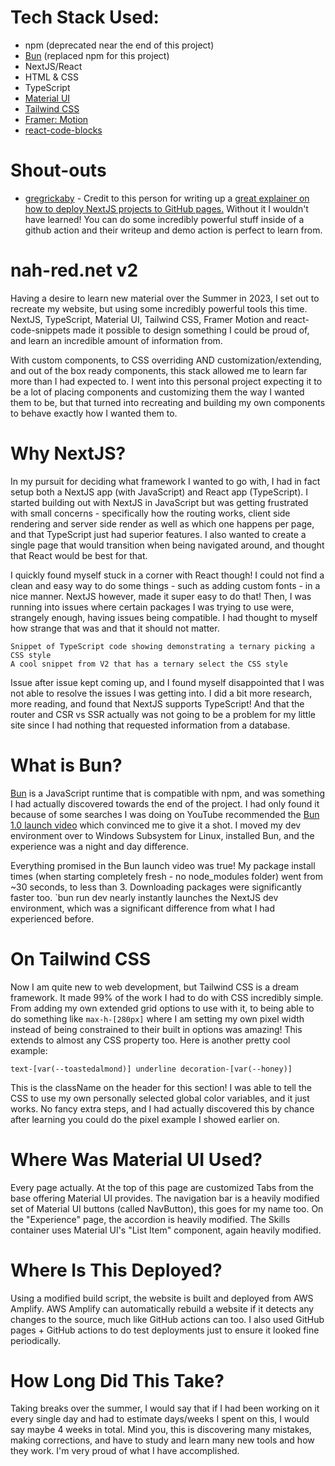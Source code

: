 # Tech Stack Used:
- npm (deprecated near the end of this project)
- [Bun](https://bun.sh/) (replaced npm for this project)
- NextJS/React
- HTML & CSS
- TypeScript
- [Material UI](https://mui.com/)
- [Tailwind CSS](https://tailwindcss.com/)
- [Framer: Motion](https://www.framer.com/motion/)
- [react-code-blocks](https://www.npmjs.com/package/react-code-blocks)

# Shout-outs
- [gregrickaby](https://github.com/gregrickaby/) - Credit to this person for writing up a [great explainer on how to deploy NextJS projects to GitHub pages.](https://github.com/gregrickaby/nextjs-github-pages) Without it I wouldn't have learned! You can do some incredibly powerful stuff inside of a github action and their writeup and demo action is perfect to learn from.


# nah-red.net v2
Having a desire to learn new material over the Summer in 2023, I set out to recreate my website, but using some incredibly powerful tools this time. NextJS, TypeScript, Material UI, Tailwind CSS, Framer Motion and react-code-snippets made it possible to design something I could be proud of, and learn an incredible amount of information from.

With custom components, to CSS overriding AND customization/extending, and out of the box ready components, this stack allowed me to learn far more than I had expected to. I went into this personal project expecting it to be a lot of placing components and customizing them the way I wanted them to be, but that turned into recreating and building my own components to behave exactly how I wanted them to.


# Why NextJS?
In my pursuit for deciding what framework I wanted to go with, I had in fact setup both a NextJS app (with JavaScript) and React app (TypeScript). I started building out with NextJS in JavaScript but was getting frustrated with small concerns - specifically how the routing works, client side rendering and server side render as well as which one happens per page, and that TypeScript just had superior features. I also wanted to create a single page that would transition when being navigated around, and thought that React would be best for that.

I quickly found myself stuck in a corner with React though! I could not find a clean and easy way to do some things - such as adding custom fonts - in a nice manner. NextJS however, made it super easy to do that! Then, I was running into issues where certain packages I was trying to use were, strangely enough, having issues being compatible. I had thought to myself how strange that was and that it should not matter.

```
Snippet of TypeScript code showing demonstrating a ternary picking a CSS style
A cool snippet from V2 that has a ternary select the CSS style
```

Issue after issue kept coming up, and I found myself disappointed that I was not able to resolve the issues I was getting into. I did a bit more research, more reading, and found that NextJS supports TypeScript! And that the router and CSR vs SSR actually was not going to be a problem for my little site since I had nothing that requested information from a database.


# What is Bun?
[Bun](https://bun.sh/) is a JavaScript runtime that is compatible with npm, and was something I had actually discovered towards the end of the project. I had only found it because of some searches I was doing on YouTube recommended the [Bun 1.0 launch video](https://www.youtube.com/watch?v=BsnCpESUEqM) which convinced me to give it a shot. I moved my dev environment over to Windows Subsystem for Linux, installed Bun, and the experience was a night and day difference.

Everything promised in the Bun launch video was true! My package install times (when starting completely fresh - no node_modules folder) went from ~30 seconds, to less than 3. Downloading packages were significantly faster too. `bun run dev nearly instantly launches the NextJS dev environment, which was a significant difference from what I had experienced before.

# On Tailwind CSS
Now I am quite new to web development, but Tailwind CSS is a dream framework. It made 99% of the work I had to do with CSS incredibly simple. From adding my own extended grid options to use with it, to being able to do something like `max-h-[280px]` where I am setting my own pixel width instead of being constrained to their built in options was amazing! This extends to almost any CSS property too. Here is another pretty cool example:


`text-[var(--toastedalmond)] underline decoration-[var(--honey)]`

This is the className on the header for this section! I was able to tell the CSS to use my own personally selected global color variables, and it just works. No fancy extra steps, and I had actually discovered this by chance after learning you could do the pixel example I showed earlier on.


# Where Was Material UI Used?
Every page actually. At the top of this page are customized Tabs from the base offering Material UI provides. The navigation bar is a heavily modified set of Material UI buttons (called NavButton), this goes for my name too. On the "Experience" page, the accordion is heavily modified. The Skills container uses Material UI's "List Item" component, again heavily modified.

# Where Is This Deployed?
Using a modified build script, the website is built and deployed from AWS Amplify. AWS Amplify can automatically rebuild a website if it detects any changes to the source, much like GitHub actions can too. I also used GitHub pages + GitHub actions to do test
deployments just to ensure it looked fine periodically.

# How Long Did This Take?
Taking breaks over the summer, I would say that if I had been working on it every single day and had to estimate days/weeks I spent on this, I would say maybe 4 weeks in total. Mind you, this is discovering many mistakes, making corrections, and have to study and learn many new tools and how they work. I'm very proud of what I have accomplished.